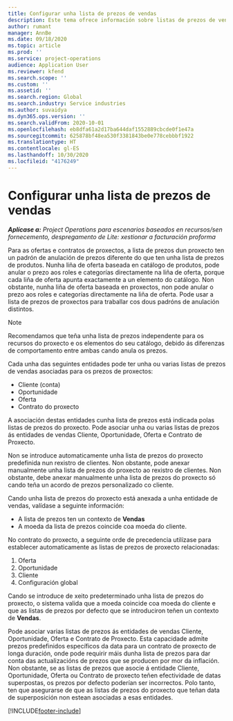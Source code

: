 ```yaml
---
title: Configurar unha lista de prezos de vendas
description: Este tema ofrece información sobre listas de prezos de vendas para a fixación de prezos de proxectos.
author: rumant
manager: AnnBe
ms.date: 09/18/2020
ms.topic: article
ms.prod: ''
ms.service: project-operations
audience: Application User
ms.reviewer: kfend
ms.search.scope: ''
ms.custom: ''
ms.assetid: ''
ms.search.region: Global
ms.search.industry: Service industries
ms.author: suvaidya
ms.dyn365.ops.version: ''
ms.search.validFrom: 2020-10-01
ms.openlocfilehash: eb8dfa61a2d17ba644daf1552889cbcde0f1e47a
ms.sourcegitcommit: 625878bf48ea530f3381843be0e778cebbbf1922
ms.translationtype: HT
ms.contentlocale: gl-ES
ms.lasthandoff: 10/30/2020
ms.locfileid: "4176249"
---
```

# <a name="set-up-a-sales-price-list"></a>Configurar unha lista de prezos de vendas

_**Aplícase a:** Project Operations para escenarios baseados en recursos/sen fornecemento, despregamento de Lite: xestionar a facturación proforma_

Para as ofertas e contratos de proxectos, a lista de prezos dun proxecto ten un padrón de anulación de prezos diferente do que ten unha lista de prezos de produtos. Nunha liña de oferta baseada en catálogo de produtos, pode anular o prezo aos roles e categorías directamente na liña de oferta, porque cada liña de oferta apunta exactamente a un elemento do catálogo. Non obstante, nunha liña de oferta baseada en proxectos, non pode anular o prezo aos roles e categorías directamente na liña de oferta. Pode usar a lista de prezos de proxectos para traballar cos dous padróns de anulación distintos.

> [!NOTE]
> Recomendamos que teña unha lista de prezos independente para os recursos do proxecto e os elementos do seu catálogo, debido ás diferenzas de comportamento entre ambas cando anula os prezos.

Cada unha das seguintes entidades pode ter unha ou varias listas de prezos de vendas asociadas para os prezos de proxectos:

- Cliente (conta) 
- Oportunidade 
- Oferta 
- Contrato do proxecto

A asociación destas entidades cunha lista de prezos está indicada polas listas de prezos do proxecto. Pode asociar unha ou varias listas de prezos ás entidades de vendas Cliente, Oportunidade, Oferta e Contrato de Proxecto.

Non se introduce automaticamente unha lista de prezos do proxecto predefinida nun rexistro de clientes. Non obstante, pode anexar manualmente unha lista de prezos do proxecto ao rexistro de clientes. Non obstante, debe anexar manualmente unha lista de prezos do proxecto só cando teña un acordo de prezos personalizado co cliente. 

Cando unha lista de prezos do proxecto está anexada a unha entidade de vendas, valídase a seguinte información:

- A lista de prezos ten un contexto de **Vendas** 
- A moeda da lista de prezos coincide coa moeda do cliente. 

No contrato do proxecto, a seguinte orde de precedencia utilízase para establecer automaticamente as listas de prezos de proxecto relacionadas:

1. Oferta
2. Oportunidade
3. Cliente 
4. Configuración global 

Cando se introduce de xeito predeterminado unha lista de prezos do proxecto, o sistema valida que a moeda coincide coa moeda do cliente e que as listas de prezos por defecto que se introduciron teñen un contexto de **Vendas**.

Pode asociar varias listas de prezos ás entidades de vendas Cliente, Oportunidade, Oferta e Contrato de Proxecto. Esta capacidade admite prezos predefinidos específicos da data para un contrato de proxecto de longa duración, onde pode requirir máis dunha lista de prezos para dar conta das actualizacións de prezos que se producen por mor da inflación. Non obstante, se as listas de prezos que asocie á entidade Cliente, Oportunidade, Oferta ou Contrato de proxecto teñen efectividade de datas superpostas, os prezos por defecto poderían ser incorrectos. Polo tanto, ten que asegurarse de que as listas de prezos do proxecto que teñan data de superposición non estean asociadas a esas entidades.


[!INCLUDE[footer-include](../includes/footer-banner.md)]